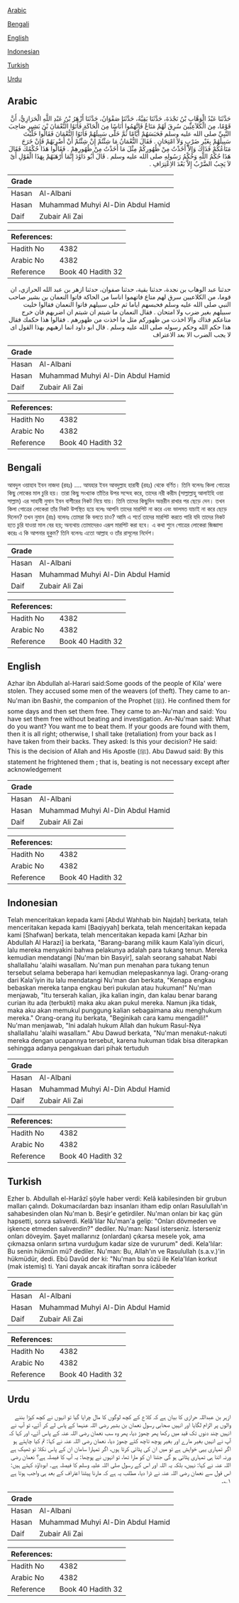 [Arabic](#arabic)

[Bengali](#bengali)

[English](#english)

[Indonesian](#indonesian)

[Turkish](#turkish)

[Urdu](#urdu)

## Arabic


<div dir="rtl" lang="ar" style={{fontSize:'larger',backgroundColor:'#f8f9fa',padding:20}}>
حَدَّثَنَا عَبْدُ الْوَهَّابِ بْنُ نَجْدَةَ، حَدَّثَنَا بَقِيَّةُ، حَدَّثَنَا صَفْوَانُ، حَدَّثَنَا أَزْهَرُ بْنُ عَبْدِ اللَّهِ الْحَرَازِيُّ، أَنَّ قَوْمًا، مِنَ الْكَلاَعِيِّينَ سُرِقَ لَهُمْ مَتَاعٌ فَاتَّهَمُوا أُنَاسًا مِنَ الْحَاكَةِ فَأَتَوُا النُّعْمَانَ بْنَ بَشِيرٍ صَاحِبَ النَّبِيِّ صلى الله عليه وسلم فَحَبَسَهُمْ أَيَّامًا ثُمَّ خَلَّى سَبِيلَهُمْ فَأَتَوُا النُّعْمَانَ فَقَالُوا خَلَّيْتَ سَبِيلَهُمْ بِغَيْرِ ضَرْبٍ وَلاَ امْتِحَانٍ ‏.‏ فَقَالَ النُّعْمَانُ مَا شِئْتُمْ إِنْ شِئْتُمْ أَنْ أَضْرِبَهُمْ فَإِنْ خَرَجَ مَتَاعُكُمْ فَذَاكَ وَإِلاَّ أَخَذْتُ مِنْ ظُهُورِكُمْ مِثْلَ مَا أَخَذْتُ مِنْ ظُهُورِهِمْ ‏.‏ فَقَالُوا هَذَا حُكْمُكَ فَقَالَ هَذَا حُكْمُ اللَّهِ وَحُكْمُ رَسُولِهِ صلى الله عليه وسلم ‏.‏ قَالَ أَبُو دَاوُدَ إِنَّمَا أَرْهَبَهُمْ بِهَذَا الْقَوْلِ أَىْ لاَ يَجِبُ الضَّرْبُ إِلاَّ بَعْدَ الاِعْتِرَافِ ‏.‏
</div>
<div style={{backgroundColor:'#f8f9fa',padding:20, marginBottom: 10}}><table> <thead> <tr> <th>Grade</th> <th></th> </tr> </thead> <tbody> <tr><td>Hasan</td><td>Al-Albani</td></tr><tr><td>Hasan</td><td>Muhammad Muhyi Al-Din Abdul Hamid</td></tr><tr><td>Daif</td><td>Zubair Ali Zai</td></tr></tbody></table><table> <thead> <tr> <th>References:</th> <th></th> </tr> </thead> <tbody><tr><td>Hadith No</td><td>4382</td></tr><tr><td>Arabic No</td><td>4382</td></tr><tr><td>Reference</td><td>Book 40 Hadith 32</td></tr></tbody></table></div>


<div dir="rtl" lang="ar" style={{fontSize:'larger',backgroundColor:'#f8f9fa',padding:20}}>
حدثنا عبد الوهاب بن نجدة، حدثنا بقية، حدثنا صفوان، حدثنا ازهر بن عبد الله الحرازي، ان قوما، من الكلاعيين سرق لهم متاع فاتهموا اناسا من الحاكة فاتوا النعمان بن بشير صاحب النبي صلى الله عليه وسلم فحبسهم اياما ثم خلى سبيلهم فاتوا النعمان فقالوا خليت سبيلهم بغير ضرب ولا امتحان . فقال النعمان ما شيتم ان شيتم ان اضربهم فان خرج متاعكم فذاك والا اخذت من ظهوركم مثل ما اخذت من ظهورهم . فقالوا هذا حكمك فقال هذا حكم الله وحكم رسوله صلى الله عليه وسلم . قال ابو داود انما ارهبهم بهذا القول اى لا يجب الضرب الا بعد الاعتراف
</div>
<div style={{backgroundColor:'#f8f9fa',padding:20, marginBottom: 10}}><table> <thead> <tr> <th>Grade</th> <th></th> </tr> </thead> <tbody> <tr><td>Hasan</td><td>Al-Albani</td></tr><tr><td>Hasan</td><td>Muhammad Muhyi Al-Din Abdul Hamid</td></tr><tr><td>Daif</td><td>Zubair Ali Zai</td></tr></tbody></table><table> <thead> <tr> <th>References:</th> <th></th> </tr> </thead> <tbody><tr><td>Hadith No</td><td>4382</td></tr><tr><td>Arabic No</td><td>4382</td></tr><tr><td>Reference</td><td>Book 40 Hadith 32</td></tr></tbody></table></div>

## Bengali


<div dir="ltr" lang="bn" style={{fontSize:'larger',backgroundColor:'#f8f9fa',padding:20}}>
আবদুল ওয়াহাব ইবন নাজদা (রহঃ) .... আযহার ইবন আবদুল্লাহ হারাবী (রহঃ) থেকে বর্ণিত। তিনি বলেনঃ কিলা গোত্রের কিছু লোকের মাল চুরি হয়। তারা কিছু সংখ্যাক তাঁতির উপর সন্দেহ করে, তাদের নরী করীম (সাল্লাল্লাহু আলাইহি ওয়া সাল্লাম) এর সাহাবী নুমান ইবন বাশীরের নিকট নিয়ে যায়। তিনি তাদের কিছুদিন অন্তরীন রাখার পর ছেড়ে দেন। তখন কিলা গোত্রের লোকেরা তাঁর নিকট উপস্থিত হয়ে বলেঃ আপনি তাদের মারপিট না করে এবং ভালমত যাচাই না করে ছেড়ে দিলেন? তখন নুমান (রাঃ) বলেনঃ তোমরা কি বলতে চাও? আমি এ শর্তে তাদের মারপিট করতে পারি যদি তাদের নিকট হতে চুরি যাওয়া মাল বের হয়; অন্যথায় তোমাদেরও এরূপ মারপিট করা হবে। এ কথা শুনে গোত্রের লোকেরা জিজ্ঞাসা করেঃ এ কি আপনার হুকুম? তিনি বলেনঃ এতো আল্লাহ ও তাঁর রাসূলের নির্দেশ।
</div>
<div style={{backgroundColor:'#f8f9fa',padding:20, marginBottom: 10}}><table> <thead> <tr> <th>Grade</th> <th></th> </tr> </thead> <tbody> <tr><td>Hasan</td><td>Al-Albani</td></tr><tr><td>Hasan</td><td>Muhammad Muhyi Al-Din Abdul Hamid</td></tr><tr><td>Daif</td><td>Zubair Ali Zai</td></tr></tbody></table><table> <thead> <tr> <th>References:</th> <th></th> </tr> </thead> <tbody><tr><td>Hadith No</td><td>4382</td></tr><tr><td>Arabic No</td><td>4382</td></tr><tr><td>Reference</td><td>Book 40 Hadith 32</td></tr></tbody></table></div>

## English


<div dir="ltr" lang="en" style={{fontSize:'larger',backgroundColor:'#f8f9fa',padding:20}}>
Azhar ibn Abdullah al-Harari said:Some goods of the people of Kila' were stolen. They accused some men of the weavers (of theft). They came to an-Nu'man ibn Bashir, the companion of the Prophet (ﷺ). He confined them for some days and then set them free. They came to an-Nu'man and said: You have set them free without beating and investigation. An-Nu'man said: What do you want? You want me to beat them. If your goods are found with them, then it is all right; otherwise, I shall take (retaliation) from your back as I have taken from their backs. They asked: Is this your decision? He said: This is the decision of Allah and His Apostle (ﷺ). Abu Dawud said: By this statement he frightened them ; that is, beating is not necessary except after acknowledgement
</div>
<div style={{backgroundColor:'#f8f9fa',padding:20, marginBottom: 10}}><table> <thead> <tr> <th>Grade</th> <th></th> </tr> </thead> <tbody> <tr><td>Hasan</td><td>Al-Albani</td></tr><tr><td>Hasan</td><td>Muhammad Muhyi Al-Din Abdul Hamid</td></tr><tr><td>Daif</td><td>Zubair Ali Zai</td></tr></tbody></table><table> <thead> <tr> <th>References:</th> <th></th> </tr> </thead> <tbody><tr><td>Hadith No</td><td>4382</td></tr><tr><td>Arabic No</td><td>4382</td></tr><tr><td>Reference</td><td>Book 40 Hadith 32</td></tr></tbody></table></div>

## Indonesian


<div dir="ltr" lang="id" style={{fontSize:'larger',backgroundColor:'#f8f9fa',padding:20}}>
Telah menceritakan kepada kami [Abdul Wahhab bin Najdah] berkata, telah menceritakan kepada kami [Baqiyyah] berkata, telah menceritakan kepada kami [Shafwan] berkata, telah menceritakan kepada kami [Azhar bin Abdullah Al Harazi] ia berkata, "Barang-barang milik kaum Kala'iyin dicuri, lalu mereka menyakini bahwa pelakunya adalah para tukang tenun. Mereka kemudian mendatangi [Nu'man bin Basyir], salah seorang sahabat Nabi shallallahu 'alaihi wasallam. Nu'man pun menahan para tukang tenun tersebut selama beberapa hari kemudian melepaskannya lagi. Orang-orang dari Kala'iyin itu lalu mendatangi Nu'man dan berkata, "Kenapa engkau bebaskan mereka tanpa engkau beri pukulan atau hukuman!" Nu'man menjawab, "Itu terserah kalian, jika kalian ingin, dan kalau benar barang curian itu ada (terbukti) maka aku akan pukul mereka. Namun jika tidak, maka aku akan memukul punggung kalian sebagaimana aku menghukum mereka." Orang-orang itu berkata, "Beginikah cara kamu mengadili!" Nu'man menjawab, "Ini adalah hukum Allah dan hukum Rasul-Nya shallallahu 'alaihi wasallam." Abu Dawud berkata, "Nu'man menakut-nakuti mereka dengan ucapannya tersebut, karena hukuman tidak bisa diterapkan sehingga adanya pengakuan dari pihak tertuduh
</div>
<div style={{backgroundColor:'#f8f9fa',padding:20, marginBottom: 10}}><table> <thead> <tr> <th>Grade</th> <th></th> </tr> </thead> <tbody> <tr><td>Hasan</td><td>Al-Albani</td></tr><tr><td>Hasan</td><td>Muhammad Muhyi Al-Din Abdul Hamid</td></tr><tr><td>Daif</td><td>Zubair Ali Zai</td></tr></tbody></table><table> <thead> <tr> <th>References:</th> <th></th> </tr> </thead> <tbody><tr><td>Hadith No</td><td>4382</td></tr><tr><td>Arabic No</td><td>4382</td></tr><tr><td>Reference</td><td>Book 40 Hadith 32</td></tr></tbody></table></div>

## Turkish


<div dir="ltr" lang="tr" style={{fontSize:'larger',backgroundColor:'#f8f9fa',padding:20}}>
Ezher b. Abdullah el-Harâzî şöyle haber verdi: Kelâ kabilesinden bir grubun malları çalındı. Dokumacılardan bazı insanları itham edip onları Rasulullah'ın sahabesinden olan Nu'man b. Beşir'e getirdiler. Nu'man onları bir kaç gün hapsetti, sonra salıverdi. Kelâ'lılar Nu'man'a gelip: "Onları dövmeden ve işkence etmeden salıverdin?" dediler. Nu'man: Nasıl isterseniz. İsterseniz onları döveyim. Şayet mallarınız (onlardan) çıkarsa mesele yok, ama çıkmazsa onların sırtına vurduğum kadar size de vururum" dedi. Kela'lılar: Bu senin hükmün mü? dediler. Nu'man: Bu, Allah'ın ve Rasulullah (s.a.v.)'in hükmüdür, dedi. Ebû Davûd der ki: "Nu'man bu sözü ile Kela'lılan korkut (mak istemiş) ti. Yani dayak ancak itiraftan sonra icâbeder
</div>
<div style={{backgroundColor:'#f8f9fa',padding:20, marginBottom: 10}}><table> <thead> <tr> <th>Grade</th> <th></th> </tr> </thead> <tbody> <tr><td>Hasan</td><td>Al-Albani</td></tr><tr><td>Hasan</td><td>Muhammad Muhyi Al-Din Abdul Hamid</td></tr><tr><td>Daif</td><td>Zubair Ali Zai</td></tr></tbody></table><table> <thead> <tr> <th>References:</th> <th></th> </tr> </thead> <tbody><tr><td>Hadith No</td><td>4382</td></tr><tr><td>Arabic No</td><td>4382</td></tr><tr><td>Reference</td><td>Book 40 Hadith 32</td></tr></tbody></table></div>

## Urdu


<div dir="rtl" lang="ur" style={{fontSize:'larger',backgroundColor:'#f8f9fa',padding:20}}>
ازہر بن عبداللہ حرازی کا بیان ہے کہ کلاع کے کچھ لوگوں کا مال چرایا گیا تو انہوں نے کچھ کپڑا بننے والوں پر الزام لگایا اور انہیں صحابی رسول نعمان بن بشیر رضی اللہ عنہما کے پاس لے کر آئے، تو آپ نے انہیں چند دنوں تک قید میں رکھا پھر چھوڑ دیا، پھر وہ سب نعمان رضی اللہ عنہ کے پاس آئے، اور کہا کہ آپ نے انہیں بغیر مارے اور بغیر پوچھ تاچھ کئے چھوڑ دیا، نعمان رضی اللہ عنہ نے کہا: تم کیا چاہتے ہو اگر تمہاری یہی خواہش ہے تو میں ان کی پٹائی کرتا ہوں، اگر تمہارا سامان ان کے پاس نکلا تو ٹھیک ہے ورنہ اتنا ہی تمہاری پٹائی ہو گی جتنا ان کو مارا تھا، تو انہوں نے پوچھا: یہ آپ کا فیصلہ ہے؟ نعمان رضی اللہ عنہ نے کہا: نہیں، بلکہ یہ اللہ اور اس کے رسول صلی اللہ علیہ وسلم کا فیصلہ ہے۔ ابوداؤد کہتے ہیں: اس قول سے نعمان رضی اللہ عنہ نے ڈرا دیا، مطلب یہ ہے کہ مارنا پیٹنا اعتراف کے بعد ہی واجب ہوتا ہے ۱؎۔
</div>
<div style={{backgroundColor:'#f8f9fa',padding:20, marginBottom: 10}}><table> <thead> <tr> <th>Grade</th> <th></th> </tr> </thead> <tbody> <tr><td>Hasan</td><td>Al-Albani</td></tr><tr><td>Hasan</td><td>Muhammad Muhyi Al-Din Abdul Hamid</td></tr><tr><td>Daif</td><td>Zubair Ali Zai</td></tr></tbody></table><table> <thead> <tr> <th>References:</th> <th></th> </tr> </thead> <tbody><tr><td>Hadith No</td><td>4382</td></tr><tr><td>Arabic No</td><td>4382</td></tr><tr><td>Reference</td><td>Book 40 Hadith 32</td></tr></tbody></table></div>